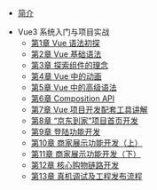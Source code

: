 * [简介](README)
<!-- * [Vue3 系统入门与项目实战](mkw-vue-jddj/README) -->
* Vue3 系统入门与项目实战
    * [第1章 Vue 语法初探 ](mkw-vue-jddj/Chapter1)
    * [第2章 Vue 基础语法](mkw-vue-jddj/Chapter2)
    * [第3章 探索组件的理念](mkw-vue-jddj/Chapter3)
    * [第4章 Vue 中的动画](mkw-vue-jddj/Chapter4)
    * [第5章 Vue 中的高级语法 ](mkw-vue-jddj/Chapter5)
    * [第6章 Composition API](mkw-vue-jddj/Chapter6)
    * [第7章 Vue 项目开发配套工具讲解](mkw-vue-jddj/Chapter7)
    * [第8章 “京东到家”项目首页开发](mkw-vue-jddj/Chapter8)
    * [第9章 登陆功能开发](mkw-vue-jddj/Chapter9)
    * [第10章 商家展示功能开发（上）](mkw-vue-jddj/Chapter10)
    * [第11章 商家展示功能开发（下）](mkw-vue-jddj/Chapter11)
    * [第12章 核心购物链路开发](mkw-vue-jddj/Chapter12)
    * [第13章 真机调试及工程发布流程](mkw-vue-jddj/Chapter13)